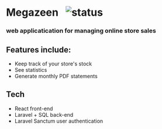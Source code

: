 # Megazeen &nbsp; <img src="https://img.shields.io/badge/status-inprogress-yellow" alt="status">

### web applicatication for managing online store sales

## Features include:

-   Keep track of your store's stock
-   See statistics
-   Generate monthly PDF statements

## Tech

-   React front-end
-   Laravel + SQL back-end
-   Laravel Sanctum user authentication
